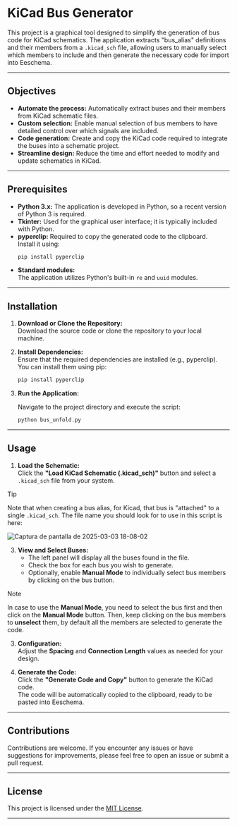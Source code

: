 # KiCad Bus Generator

This project is a graphical tool designed to simplify the generation of bus code for KiCad schematics. The application extracts "bus_alias" definitions and their members from a `.kicad_sch` file, allowing users to manually select which members to include and then generate the necessary code for import into Eeschema.

---

## Objectives

- **Automate the process:** Automatically extract buses and their members from KiCad schematic files.
- **Custom selection:** Enable manual selection of bus members to have detailed control over which signals are included.
- **Code generation:** Create and copy the KiCad code required to integrate the buses into a schematic project.
- **Streamline design:** Reduce the time and effort needed to modify and update schematics in KiCad.

---

## Prerequisites

- **Python 3.x:** The application is developed in Python, so a recent version of Python 3 is required.
- **Tkinter:** Used for the graphical user interface; it is typically included with Python.
- **pyperclip:** Required to copy the generated code to the clipboard.  
  Install it using:
  ```bash
  pip install pyperclip
  ```
- **Standard modules:**  
  The application utilizes Python's built-in `re` and `uuid` modules.

---

## Installation

1. **Download or Clone the Repository:**  
   Download the source code or clone the repository to your local machine.

2. **Install Dependencies:**  
   Ensure that the required dependencies are installed (e.g., pyperclip). You can install them using pip:
   ```bash
   pip install pyperclip
   ```

3. **Run the Application:** 

   Navigate to the project directory and execute the script:
   ```bash
   python bus_unfold.py
   ```

---

## Usage

1. **Load the Schematic:**  
   Click the **"Load KiCad Schematic (.kicad_sch)"** button and select a `.kicad_sch` file from your system.

> [!TIP]
> Note that when creating a bus alias, for Kicad, that bus is "attached" to a single `.kicad_sch`. The file name you should look for to use in this script is here:

![Captura de pantalla de 2025-03-03 18-08-02](https://github.com/user-attachments/assets/2a172b4f-8ec1-49c2-9c4b-dfd453ed0359)

3. **View and Select Buses:**  
   - The left panel will display all the buses found in the file.
   - Check the box for each bus you wish to generate.
   - Optionally, enable **Manual Mode** to individually select bus members by clicking on the bus button.

> [!NOTE]
> In case to use the **Manual Mode**, you need to select the bus first and then click on the **Manual Mode** button. Then, keep clicking on the bus members to **unselect** them, by default all the members are selected to generate the code.

3. **Configuration:**  
   Adjust the **Spacing** and **Connection Length** values as needed for your design.

4. **Generate the Code:**  
   Click the **"Generate Code and Copy"** button to generate the KiCad code.  
   The code will be automatically copied to the clipboard, ready to be pasted into Eeschema.

---

## Contributions

Contributions are welcome. If you encounter any issues or have suggestions for improvements, please feel free to open an issue or submit a pull request.

---

## License

This project is licensed under the [MIT License](LICENSE).

---
